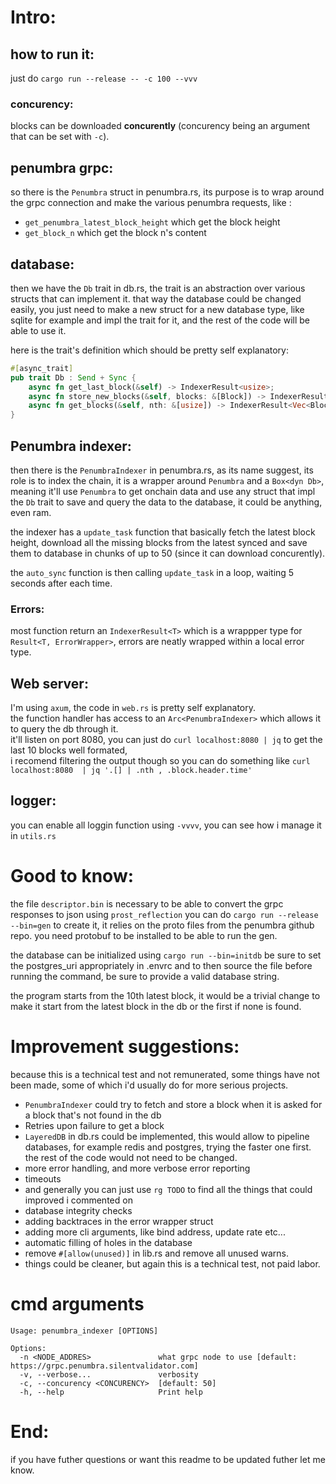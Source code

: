 # Intro:

## how to run it:

just do `cargo run --release -- -c 100 --vvv`

### concurency:

blocks can be downloaded **concurently** (concurency being an argument that can be set with `-c`).

## penumbra grpc:
so there is the `Penumbra` struct in penumbra.rs, its purpose is to wrap around the grpc connection and make the various
penumbra requests, like :

- `get_penumbra_latest_block_height` which get the block height
- `get_block_n` which get the block n's content

## database:
then we have the `Db` trait in db.rs, the trait is an abstraction over various structs that can implement it.
that way the database could be changed easily, you just need to make a new struct for a new database type, like
sqlite for example and impl the trait for it, and the rest of the code will be able to use it.

here is the trait's definition which should be pretty self explanatory:

```rust
#[async_trait]
pub trait Db : Send + Sync {
    async fn get_last_block(&self) -> IndexerResult<usize>;
    async fn store_new_blocks(&self, blocks: &[Block]) -> IndexerResult<()>;
    async fn get_blocks(&self, nth: &[usize]) -> IndexerResult<Vec<Block>>;
}
```

## Penumbra indexer:
then there is the `PenumbraIndexer` in penumbra.rs, as its name suggest, its role is to index the chain, it is a wrapper
around `Penumbra` and a `Box<dyn Db>`, meaning it'll use `Penumbra` to get onchain data and use any struct that impl the `Db`
trait to save and query the data to the database, it could be anything, even ram.

the indexer has a `update_task` function that basically fetch the latest block height, download all the missing blocks from the latest synced
and save them to database in chunks of up to 50 (since it can download concurently).

the `auto_sync` function is then calling `update_task` in a loop, waiting 5 seconds after each time.

### Errors:

most function return an `IndexerResult<T>` which is a wrappper type for `Result<T, ErrorWrapper>`, errors are neatly wrapped within a local error type.

## Web server:

I'm using `axum`, the code in `web.rs` is pretty self explanatory.\
the function handler has access to an `Arc<PenumbraIndexer>` which allows it to query the db through it.\
it'll listen on port 8080, you can just do `curl localhost:8080 | jq` to get the last 10 blocks well formated,\
i recomend filtering the output though so you can do something like `curl localhost:8080  | jq '.[] | .nth , .block.header.time'`

## logger:

you can enable all loggin function using `-vvvv`, you can see how i manage it in `utils.rs`

# Good to know:

the file `descriptor.bin` is necessary to be able to convert the grpc responses to json using `prost_reflection`
you can do `cargo run --release --bin=gen` to create it, it relies on the proto files from the penumbra github repo.
you need protobuf to be installed to be able to run the gen.

the database can be initialized using `cargo run --bin=initdb` be sure to set the postgres_uri appropriately in .envrc and to then source the file before
running the command, be sure to provide a valid database string.

the program starts from the 10th latest block, it would be a trivial change to make it start from the latest block in the db
or the first if none is found.

# Improvement suggestions:

because this is a technical test and not remunerated, some things have not been made, some of which i'd usually do for more serious projects.

- `PenumbraIndexer` could try to fetch and store a block when it is asked for a block that's not found in the db
- Retries upon failure to get a block
- `LayeredDB` in db.rs could be implemented, this would allow to pipeline databases, for example redis and postgres, trying the faster one first.\
the rest of the code would not need to be changed.
- more error handling, and more verbose error reporting
- timeouts
- and generally you can just use `rg TODO` to find all the things that could improved i commented on
- database integrity checks
- adding backtraces in the error wrapper struct
- adding more cli arguments, like bind address, update rate etc...
- automatic filling of holes in the database
- remove `#[allow(unused)]` in lib.rs and remove all unused warns.
- things could be cleaner, but again this is a technical test, not paid labor.

# cmd arguments

```
Usage: penumbra_indexer [OPTIONS]

Options:
  -n <NODE_ADDRES>               what grpc node to use [default: https://grpc.penumbra.silentvalidator.com]
  -v, --verbose...               verbosity
  -c, --concurency <CONCURENCY>  [default: 50]
  -h, --help                     Print help
```

# End:

if you have futher questions or want this readme to be updated futher let me know.

